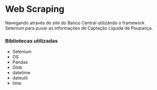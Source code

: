 # Web Scraping

Navegando através do site do Banco Central utilizando o framework Selenium para puxar as informações de Captação Líquida de Poupança.

### Bibliotecas utilizadas
- Selenium
- OS
- Pandas
- Glob
- datetime
- dateutil
- time
